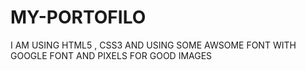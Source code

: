 # MY-PORTOFILO
I AM USING HTML5 , CSS3 AND USING SOME AWSOME FONT WITH GOOGLE FONT AND PIXELS FOR GOOD IMAGES
